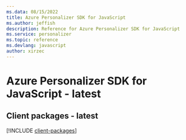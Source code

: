 ```yaml
---
ms.data: 08/15/2022
title: Azure Personalizer SDK for JavaScript
ms.author: jeffish
description: Reference for Azure Personalizer SDK for JavaScript
ms.service: personalizer
ms.topic: reference
ms.devlang: javascript
author: xirzec
---
```

# Azure Personalizer SDK for JavaScript - latest

## Client packages - latest
[!INCLUDE [client-packages](personalizer-client-index.md)]
